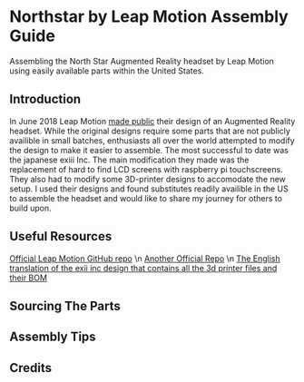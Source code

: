 # Northstar by Leap Motion Assembly Guide
Assembling the North Star Augmented Reality headset by Leap Motion using easily available parts within the United States.

## Introduction

In June 2018 Leap Motion [made public](http://blog.leapmotion.com/north-star-open-source/) their design of an Augmented Reality headset. While the original designs require some parts that are not publicly availible in small batches, enthusiasts all over the world  attempted to modify the design to make it easier to assemble. The most successful to date was the japanese exiii Inc. The main modification they made was the replacement of hard to find LCD screens with raspberry pi touchscreens. They also had to modify some 3D-printer designs to accomodate the new setup. I used their designs and found substitutes readily availible in the US to assemble the headset and would like to share my journey for others to build upon.

## Useful Resources
[Official Leap Motion GitHub repo](https://github.com/leapmotion/ProjectNorthStar) \n
[Another Official Repo](https://leapmotion.github.io/ProjectNorthStar/) \n
[The English translation of the exii inc design that contains all the 3d printer files and their BOM](http://exiii.jp/2018/07/25/project_north_star_en/)
## Sourcing The Parts

## Assembly Tips

## Credits
